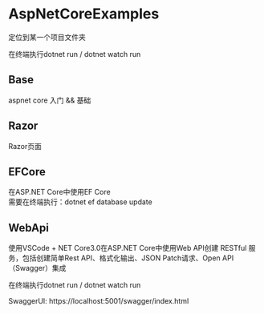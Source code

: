 # AspNetCoreExamples

定位到某一个项目文件夹

在终端执行dotnet run / dotnet watch run 

## Base

aspnet core 入门 && 基础

## Razor

Razor页面

## EFCore

在ASP.NET Core中使用EF Core  
需要在终端执行：dotnet ef database update

## WebApi

使用VSCode + NET Core3.0在ASP.NET Core中使用Web API创建 RESTful 服务，包括创建简单Rest API、格式化输出、JSON Patch请求、Open API（Swagger）集成

在终端执行dotnet run / dotnet watch run

SwaggerUI: https://localhost:5001/swagger/index.html